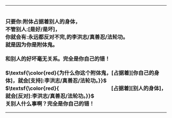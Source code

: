 <h3>
<br><hr>
<br>只要你:附体占据着别人的身体，
<br>不管别人:[是好/是坏]，
<br>你就会有:永远都反对不完,的李洪志/真善忍/法轮功。
<br>就是因为你是附体鬼。
<br>
<br>和别人的好坏毫无关系。完全是你自己的错！
<br>
<br>$\textsf{\color{red}{为什么你这个附体鬼，[占据着][你自己的身体]，就会[支持]:李洪志/真善忍/法轮功。}}$
<br>$\textsf{\color{red}{　　　　　　　　　　[占据着][别人的身体]，就会[反对]:李洪志/真善忍/法轮功。}}$
<br>关别人什么事啊？完全是你自己的错！
<br><hr>
</h3>
